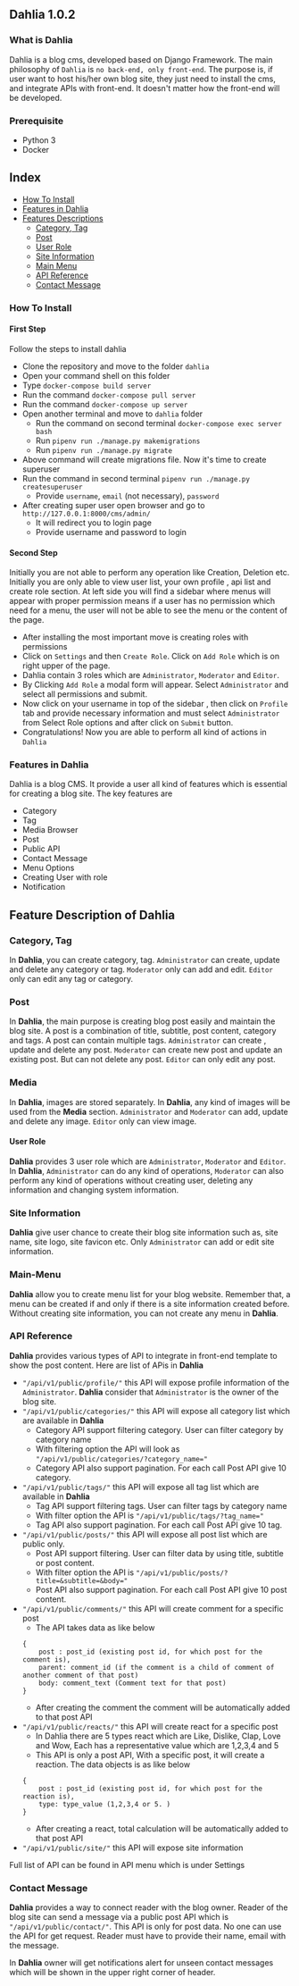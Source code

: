 ## Dahlia 1.0.2

### What is Dahlia
Dahlia is a blog cms, developed based on Django Framework. The main philosophy of `Dahlia` is `no back-end, only front-end`. The purpose is, if user want to host his/her own blog site, they just need to install the cms, and integrate APIs with front-end. It doesn't matter how the front-end will be developed. 

### Prerequisite
* Python 3
* Docker

## Index

* [How To Install](https://github.com/farhapartex/dahlia#how-to-install)
* [Features in Dahlia](https://github.com/farhapartex/dahlia#features-in-dahlia)
* [Features Descriptions](https://github.com/farhapartex/dahlia#description-of-features-in-dahlia)
  * [Category, Tag](https://github.com/farhapartex/dahlia#category-tag)
  * [Post](https://github.com/farhapartex/dahlia#post)
  * [User Role](https://github.com/farhapartex/dahlia#user-role)
  * [Site Information](https://github.com/farhapartex/dahlia#site-information)
  * [Main Menu](https://github.com/farhapartex/dahlia#main-menu)
  * [API Reference](https://github.com/farhapartex/dahlia#api-reference)
  * [Contact Message](https://github.com/farhapartex/dahlia#contact-message)
  

### How To Install

#### First Step
Follow the steps to install dahlia

* Clone the repository and move to the folder `dahlia`
* Open your command shell on this folder
* Type `docker-compose build server`
* Run the command `docker-compose pull server`
* Run the command `docker-compose up server`
* Open another terminal and move to `dahlia` folder
  * Run the command on second terminal `docker-compose exec server bash`
  * Run `pipenv run ./manage.py makemigrations`
  * Run `pipenv run ./manage.py migrate`
* Above command will create migrations file. Now it's time to create superuser
* Run the command in second terminal `pipenv run ./manage.py createsuperuser`
  * Provide `username`, `email` (not necessary), `password` 
* After creating super user open browser and go to `http://127.0.0.1:8000/cms/admin/`
  * It will redirect you to login page
  * Provide username and password to login

#### Second Step
Initially you are not able to perform any operation like Creation, Deletion etc. Initially you are only able to view user list, your own profile , api list and create role section. At left side you will find a sidebar where menus will appear with proper permission means if a user has no permission which need for a menu, the user will not be able to see the menu or the content of the page.

* After installing the most important move is creating roles with permissions
* Click on `Settings` and then `Create Role`. Click on `Add Role` which is on right upper of the page. 
* Dahlia contain 3 roles which are `Administrator`, `Moderator` and `Editor`.
* By Clicking `Add Role` a modal form will appear. Select `Administrator` and select all permissions and submit. 
* Now click on your username in top of the sidebar , then click on `Profile` tab and provide necessary information and must select `Administrator` from Select Role options and after click on `Submit` button.
* Congratulations! Now you are able to perform all kind of actions in `Dahlia`

### Features in Dahlia

Dahlia is a blog CMS. It provide a user all kind of features which is essential for creating a blog site. The key features are
* Category
* Tag
* Media Browser
* Post
* Public API
* Contact Message
* Menu Options
* Creating User with role
* Notification

## Feature Description of Dahlia

### Category, Tag
In **Dahlia**, you can create category, tag. `Administrator` can create, update and delete any category or tag. `Moderator` only can add and edit. `Editor` only can edit any tag or category.

### Post
In **Dahlia**, the main purpose is creating blog post easily and maintain the blog site. A post is a combination of title, subtitle, post content, category and tags. A post can contain multiple tags. `Administrator` can create , update and delete any post. `Moderator` can create new post and update an existing post. But can not delete any post. `Editor` can only edit any post.

### Media
In **Dahlia**, images are stored separately. In **Dahlia**, any kind of images will be used from the **Media** section. `Administrator` and `Moderator` can add, update and delete any image. `Editor` only can view image.

#### User Role
**Dahlia** provides 3 user role which are `Administrator`, `Moderator` and `Editor`. In **Dahlia**, `Administrator` can do any kind of operations, `Moderator` can also perform any kind of operations without creating user, deleting any information and changing system information.

### Site Information
**Dahlia** give user chance to create their blog site information such as, site name, site logo, site favicon etc. Only `Administrator` can add or edit site information.

### Main-Menu
**Dahlia** allow you to create menu list for your blog website. Remember that, a menu can be created if and only if there is a site information created before. Without creating site information, you can not create any menu in **Dahlia**.

### API Reference
**Dahlia** provides various types of API to integrate in front-end template to show the post content. Here are list of APis in **Dahlia**

* `"/api/v1/public/profile/"` this API will expose profile information of the `Administrator`. **Dahlia** consider that `Administrator` is the owner of the blog site.
* `"/api/v1/public/categories/"` this API will expose all category list which are available in **Dahlia**
  * Category API support filtering category. User can filter category by category name
  * With filtering option the API will look as `"/api/v1/public/categories/?category_name="`
  * Category API also support pagination. For each call Post API give 10 category.
* `"/api/v1/public/tags/"` this API will expose all tag list which are available in **Dahlia**
  * Tag API support filtering tags. User can filter tags by category name
  * With filter option the API is `"/api/v1/public/tags/?tag_name="`
  * Tag API also support pagination. For each call Post API give 10 tag.
* `"/api/v1/public/posts/"` this API will expose all post list which are public only.
  * Post API support filtering. User can filter data by using title, subtitle or post content.
  * With filter option the API is `"/api/v1/public/posts/?title=&subtitle=&body="`
  * Post API also support pagination. For each call Post API give 10 post content.
* `"/api/v1/public/comments/"` this API will create comment for a specific post
  * The API takes data as like below
  ```
  {
      post : post_id (existing post id, for which post for the comment is),
      parent: comment_id (if the comment is a child of comment of another comment of that post)
      body: comment_text (Comment text for that post)
  }
  ```
  * After creating the comment the comment will be automatically added to that post API
* `"/api/v1/public/reacts/"` this API will create react for a specific post
  * In Dahlia there are 5 types react which are Like, Dislike, Clap, Love and Wow, Each has a representative value which are 1,2,3,4 and 5
  * This API is only a post API, With a specific post, it will create a reaction. The data objects is as like below
  ```
  {
      post : post_id (existing post id, for which post for the reaction is),
      type: type_value (1,2,3,4 or 5. )
  }
  ```
  * After creating a react, total calculation will be automatically added to that post API
* `"/api/v1/public/site/"` this API will expose site information

Full list of API can be found in API menu which is under Settings

### Contact Message
**Dahlia** provides a way to connect reader with the blog owner. Reader of the blog site can send a message via a public post API which is `"/api/v1/public/contact/"`. This API is only for post data. No one can use the API for get request. Reader must have to provide their name, email with the message. 

In **Dahlia** owner will get notifications alert for unseen contact messages which will be shown in the upper right corner of header.
